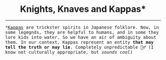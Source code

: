 <div align="center">
  <h1>Knights, Knaves and Kappas*</h1>
</div>

----------

<tt>*<a href="https://en.wikipedia.org/wiki/Kappa_(folklore)">Kappas</a> are trickster spirits in Japanese folklore. Now, in some legegnds, they are helpful to humans, and in some they lure kids into water. So we have an air of ambiguity about them. In our context, Kappas represent an entity <b>that may tell the truth or may lie</b>. Completely unpredictable 🤷‍♂️ (I know not culturally appropriate, but <i>sounds cool</i>)</i></tt>
